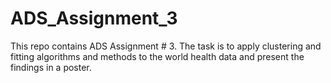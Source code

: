 # ADS_Assignment_3
This repo contains ADS Assignment # 3. The task is to apply clustering and fitting algorithms and methods to the world health data and present the findings in a poster.
